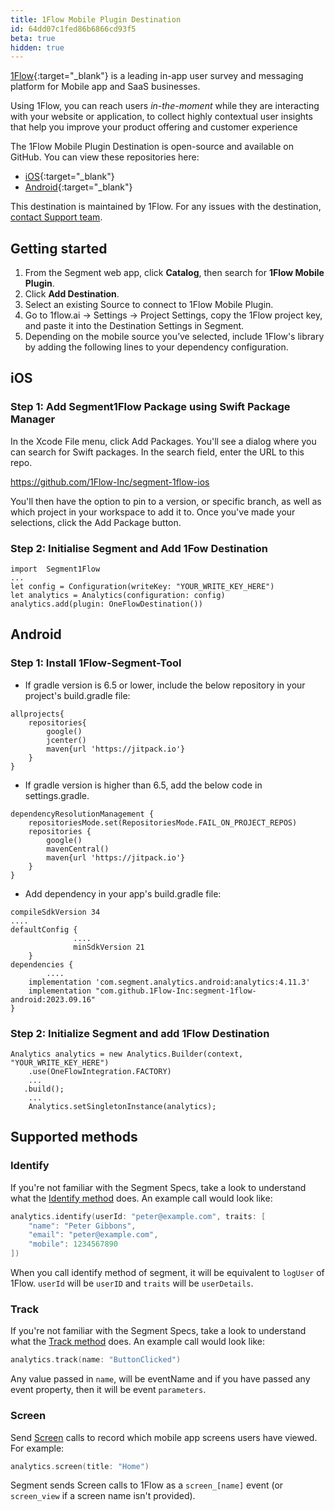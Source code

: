 ```yaml
---
title: 1Flow Mobile Plugin Destination
id: 64dd07c1fed86b6866cd93f5
beta: true
hidden: true
---
```


[1Flow](https://1flow.ai/?utm_source=segmentio&utm_medium=docs&utm_campaign=partners){:target="_blank"} is a leading in-app user survey and messaging platform for Mobile app and SaaS businesses.

Using 1Flow, you can reach users _in-the-moment_ while they are interacting with your website or application, to collect highly contextual user insights that help you improve your product offering and customer experience

The 1Flow Mobile Plugin Destination is open-source and available on GitHub. You can view these repositories here:

- [iOS](https://github.com/1Flow-Inc/segment-1flow-ios.git){:target="_blank"} 
- [Android](https://github.com/1Flow-Inc/segment-1flow-android.git){:target="_blank"}

This destination is maintained by 1Flow. For any issues with the destination, [contact Support team](mailto:support@1flow.app).

## Getting started

1. From the Segment web app, click **Catalog**, then search for **1Flow Mobile Plugin**.
2. Click **Add Destination**.
4. Select an existing Source to connect to 1Flow Mobile Plugin.
5. Go to 1flow.ai -> Settings -> Project Settings, copy the 1Flow project key, and paste it into the Destination Settings in Segment.
6. Depending on the mobile source you’ve selected, include 1Flow's library by adding the following lines to your dependency configuration.

## iOS

### Step 1: Add Segment1Flow Package using Swift Package Manager

In the Xcode File menu, click Add Packages. You'll see a dialog where you can search for Swift packages. In the search field, enter the URL to this repo.

https://github.com/1Flow-Inc/segment-1flow-ios

You'll then have the option to pin to a version, or specific branch, as well as which project in your workspace to add it to. Once you've made your selections, click the Add Package button.

### Step 2: Initialise Segment and Add 1Fow Destination

```
import  Segment1Flow
...
let config = Configuration(writeKey: "YOUR_WRITE_KEY_HERE")
let analytics = Analytics(configuration: config)
analytics.add(plugin: OneFlowDestination())
```

## Android

### Step 1: Install 1Flow-Segment-Tool

- If gradle version is 6.5 or lower, include the below repository in your project's build.gradle file:

```
allprojects{
    repositories{
        google()
        jcenter()
        maven{url 'https://jitpack.io'} 
    }
}
```

- If gradle version is higher than 6.5, add the below code in settings.gradle.

```
dependencyResolutionManagement {
    repositoriesMode.set(RepositoriesMode.FAIL_ON_PROJECT_REPOS)
    repositories {
        google()
        mavenCentral()
        maven{url 'https://jitpack.io'}
    }
}
```

- Add dependency in your app's build.gradle file:

```
compileSdkVersion 34
....
defaultConfig {
              ....
              minSdkVersion 21
    }
dependencies {
        ....
    implementation 'com.segment.analytics.android:analytics:4.11.3'
    implementation "com.github.1Flow-Inc:segment-1flow-android:2023.09.16"
}
```

### Step 2: Initialize Segment and add 1Flow Destination
```
Analytics analytics = new Analytics.Builder(context, "YOUR_WRITE_KEY_HERE")
    .use(OneFlowIntegration.FACTORY)
    ...
   .build();
    ...
    Analytics.setSingletonInstance(analytics);

```

## Supported methods

### Identify
If you're not familiar with the Segment Specs, take a look to understand what the [Identify method](/docs/connections/spec/identify/) does. An example call would look like:

```swift
analytics.identify(userId: "peter@example.com", traits: [
    "name": "Peter Gibbons",
    "email": "peter@example.com",
    "mobile": 1234567890
])
```
When you call identify method of segment, it will be equivalent to `logUser` of 1Flow. `userId` will be `userID` and `traits` will be `userDetails`.

### Track
If you're not familiar with the Segment Specs, take a look to understand what the [Track method](/docs/connections/spec/track/) does. An example call would look like:

```swift
analytics.track(name: "ButtonClicked")
```
Any value passed in `name`, will be eventName and if you have passed any event property, then it will be event `parameters`.

### Screen

Send [Screen](/docs/connections/spec/screen) calls to record which mobile app screens users have viewed. For example:

```swift
analytics.screen(title: "Home")
```

Segment sends Screen calls to 1Flow as a `screen_[name]` event (or `screen_view` if a screen name isn't provided).
